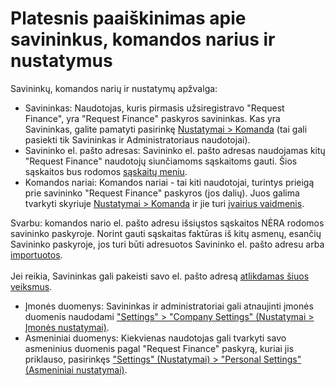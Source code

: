 # Platesnis paaiškinimas apie savininkus, komandos narius ir nustatymus

Savininkų, komandos narių ir nustatymų apžvalga:

* Savininkas: Naudotojas, kuris pirmasis užsiregistravo "Request Finance", yra "Request Finance" paskyros savininkas. Kas yra Savininkas, galite pamatyti pasirinkę [Nustatymai > Komanda](https://app.request.finance/organization) (tai gali pasiekti tik Savininkas ir Administratoriaus naudotojai).
* Savininko el. pašto adresas: Savininko el. pašto adresas naudojamas kitų "Request Finance" naudotojų siunčiamoms sąskaitoms gauti. Šios sąskaitos bus rodomos [sąskaitų meniu](https://app.request.finance/pay/bills).
* Komandos nariai: Komandos nariai - tai kiti naudotojai, turintys prieigą prie savininko "Request Finance" paskyros (jos dalių). Juos galima tvarkyti skyriuje [Nustatymai > Komanda](https://app.request.finance/organization) ir jie turi [įvairius vaidmenis](https://help.request.finance/en/articles/8622864-what-roles-are-available).

Svarbu: komandos nario el. pašto adresu išsiųstos sąskaitos NĖRA rodomos savininko paskyroje. Norint gauti sąskaitas faktūras iš kitų asmenų, esančių Savininko paskyroje, jos turi būti adresuotos Savininko el. pašto adresu arba [importuotos](https://help.request.finance/en/articles/8580646-how-to-import-bills).\
​\
Jei reikia, Savininkas gali pakeisti savo el. pašto adresą [atlikdamas šiuos veiksmus](https://help.request.finance/en/articles/8622225-how-do-i-change-my-email).

* Įmonės duomenys: Savininkas ir administratoriai gali atnaujinti įmonės duomenis naudodami ["Settings" > "Company Settings" (Nustatymai > Įmonės nustatymai)](https://app.request.finance/company/company-details).
* Asmeniniai duomenys: Kiekvienas naudotojas gali tvarkyti savo asmeninius duomenis pagal "Request Finance" paskyrą, kuriai jis priklauso, pasirinkęs ["Settings" (Nustatymai) > "Personal Settings" (Asmeniniai nustatymai)](https://app.request.finance/account/profile).
